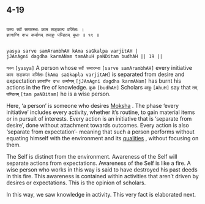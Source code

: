 ## 4-19


```shloka-sa

यस्य सर्वे समारम्भाः काम सङ्कल्प वर्जिताः ।
ज्ञानाग्नि दग्ध कर्माणम् तमाहुः पण्डितम् बुधाः ॥ १९ ॥

```
```shloka-sa-hk

yasya sarve samArambhAH kAma saGkalpa varjitAH |
jJAnAgni dagdha karmANam tamAhuH paNDitam budhAH || 19 ||

```
`यस्य` `[yasya]` A person whose `सर्वे समारम्भाः` `[sarve samArambhAH]` every initiative `काम सङ्कप्ल वर्जिताः` `[kAma saGkapla varjitAH]` is separated from desire and expectation `ज्ञानाग्नि दग्ध कर्माणम्` `[jJAnAgni dagdha karmANam]` has burnt his actions in the fire of knowledge. `बुधाः` `[budhAH]` Scholars `आहुः` `[AhuH]` say that `तम् पण्डितम्` `[tam paNDitam]` he is a wise person.

Here, ‘a person’ is someone who desires 
[Moksha](Moksha)
. The phase ‘every initiative’ includes every activity, whether it’s routine, to gain material items or in pursuit of interests. Every action is an initiative that is ‘separate from desire’, done without attachment towards outcomes. Every action is also ‘separate from expectation’- meaning that such a person performs without equating himself with the environment and its 
[qualities](satva_rajas_tamas)
, without focusing on them. 

The Self is distinct from the environment. Awareness of the Self will separate actions from expectations. Awareness of the Self is like a fire. A wise person who works in this way is said to have destroyed his past deeds in this fire. This awareness is contained within activities that aren’t driven by desires or expectations. This is the opinion of scholars.

In this way, we saw knowledge in activity. This very fact is elaborated next.


